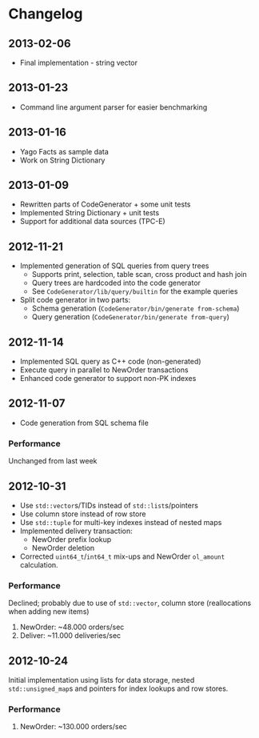 # Changelog

## 2013-02-06

 * Final implementation - string vector

## 2013-01-23

 * Command line argument parser for easier benchmarking

## 2013-01-16

 * Yago Facts as sample data
 * Work on String Dictionary

## 2013-01-09

 * Rewritten parts of CodeGenerator + some unit tests
 * Implemented String Dictionary + unit tests
 * Support for additional data sources (TPC-E)

## 2012-11-21

 * Implemented generation of SQL queries from query trees
   * Supports print, selection, table scan, cross product and hash join
   * Query trees are hardcoded into the code generator
   * See `CodeGenerator/lib/query/builtin` for the example queries
 * Split code generator in two parts:
   * Schema generation (`CodeGenerator/bin/generate from-schema`)
   * Query generation (`CodeGenerator/bin/generate from-query`)

## 2012-11-14

 * Implemented SQL query as C++ code (non-generated)
 * Execute query in parallel to NewOrder transactions
 * Enhanced code generator to support non-PK indexes

## 2012-11-07

 * Code generation from SQL schema file

### Performance

Unchanged from last week

## 2012-10-31

 * Use `std::vector`s/TIDs instead of `std::list`s/pointers
 * Use column store instead of row store
 * Use `std::tuple` for multi-key indexes instead of nested maps
 * Implemented delivery transaction:
   * NewOrder prefix lookup
   * NewOrder deletion
 * Corrected `uint64_t`/`int64_t` mix-ups and NewOrder `ol_amount` calculation.

### Performance

Declined; probably due to use of `std::vector`, column store (reallocations when adding new items)

 1. NewOrder: ~48.000 orders/sec
 1. Deliver: ~11.000 deliveries/sec

## 2012-10-24

Initial implementation using lists for data storage, nested `std::unsigned_map`s and pointers for index lookups and row stores.

### Performance

 1. NewOrder: ~130.000 orders/sec
